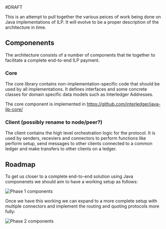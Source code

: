 #DRAFT

This is an attempt to pull together the various peices of work being done on Java implementations of ILP. It will evolve to be a proper description of the architecture in time.

## Componenents

The architecture consists of a number of components that tie together to facilitate a complete end-to-end ILP payment.

### Core

The core library contains non-implementation-specific code that should be used by all implementations. It defines interfaces and some concrete classes for domain specific data models such as Interledger Addresses.

The core component is implemented in https://github.com/interledger/java-ilp-core/

### Client (possibly rename to node/peer?)

The client contains the high level orchestration logic for the protocol. It is used by senders, receviers and connectors to perform functions like perform setup, send messages to other clients connected to a common ledger and make transfers to other clients on a ledger.

### 

## Roadmap

To get us closer to a complete end-to-end solution using Java componenets we should aim to have a working setup as follows:

![Phase 1 components](https://raw.githubusercontent.com/interledger/java-ilp-core/development/ILP%20Java%20-%20Phase%201.png)

Once we have this working we can expand to a more complete setup with multiple connectors and implement the routing and quoting protocols more fully:

![Phase 2 components](https://raw.githubusercontent.com/interledger/java-ilp-core/development/ILP%20Java%20-%20Phase%202.png)
